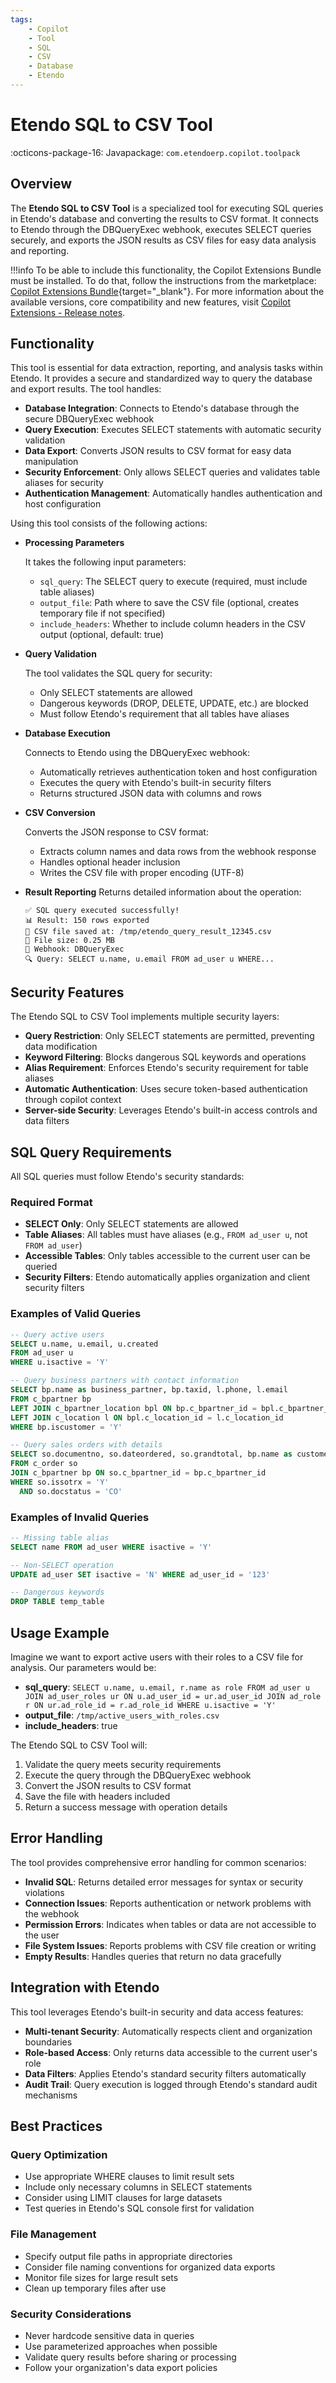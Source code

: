 ```yaml
---
tags:
    - Copilot
    - Tool
    - SQL
    - CSV
    - Database
    - Etendo
---
```


# Etendo SQL to CSV Tool

:octicons-package-16: Javapackage: `com.etendoerp.copilot.toolpack`

## Overview

The **Etendo SQL to CSV Tool** is a specialized tool for executing SQL queries in Etendo's database and converting the results to CSV format. It connects to Etendo through the DBQueryExec webhook, executes SELECT queries securely, and exports the JSON results as CSV files for easy data analysis and reporting.

!!!info
    To be able to include this functionality, the Copilot Extensions Bundle must be installed. To do that, follow the instructions from the marketplace: [Copilot Extensions Bundle](https://marketplace.etendo.cloud/?#/product-details?module=82C5DA1B57884611ABA8F025619D4C05){target="\_blank"}. For more information about the available versions, core compatibility and new features, visit [Copilot Extensions - Release notes](../../../whats-new/release-notes/etendo-copilot/bundles/release-notes.md).

## Functionality

This tool is essential for data extraction, reporting, and analysis tasks within Etendo. It provides a secure and standardized way to query the database and export results. The tool handles:

- **Database Integration**: Connects to Etendo's database through the secure DBQueryExec webhook
- **Query Execution**: Executes SELECT statements with automatic security validation
- **Data Export**: Converts JSON results to CSV format for easy data manipulation
- **Security Enforcement**: Only allows SELECT queries and validates table aliases for security
- **Authentication Management**: Automatically handles authentication and host configuration

Using this tool consists of the following actions:

- **Processing Parameters**

    It takes the following input parameters:

    - `sql_query`: The SELECT query to execute (required, must include table aliases)
    - `output_file`: Path where to save the CSV file (optional, creates temporary file if not specified)
    - `include_headers`: Whether to include column headers in the CSV output (optional, default: true)

- **Query Validation**

    The tool validates the SQL query for security:
    - Only SELECT statements are allowed
    - Dangerous keywords (DROP, DELETE, UPDATE, etc.) are blocked
    - Must follow Etendo's requirement that all tables have aliases

- **Database Execution**

    Connects to Etendo using the DBQueryExec webhook:
    - Automatically retrieves authentication token and host configuration
    - Executes the query with Etendo's built-in security filters
    - Returns structured JSON data with columns and rows

- **CSV Conversion**

    Converts the JSON response to CSV format:
    - Extracts column names and data rows from the webhook response
    - Handles optional header inclusion
    - Writes the CSV file with proper encoding (UTF-8)

- **Result Reporting**
    Returns detailed information about the operation:
    ```
    ✅ SQL query executed successfully!
    📊 Result: 150 rows exported
    📁 CSV file saved at: /tmp/etendo_query_result_12345.csv
    📏 File size: 0.25 MB
    🔗 Webhook: DBQueryExec
    🔍 Query: SELECT u.name, u.email FROM ad_user u WHERE...
    ```

## Security Features

The Etendo SQL to CSV Tool implements multiple security layers:

- **Query Restriction**: Only SELECT statements are permitted, preventing data modification
- **Keyword Filtering**: Blocks dangerous SQL keywords and operations
- **Alias Requirement**: Enforces Etendo's security requirement for table aliases
- **Automatic Authentication**: Uses secure token-based authentication through copilot context
- **Server-side Security**: Leverages Etendo's built-in access controls and data filters

## SQL Query Requirements

All SQL queries must follow Etendo's security standards:

### Required Format
- **SELECT Only**: Only SELECT statements are allowed
- **Table Aliases**: All tables must have aliases (e.g., `FROM ad_user u`, not `FROM ad_user`)
- **Accessible Tables**: Only tables accessible to the current user can be queried
- **Security Filters**: Etendo automatically applies organization and client security filters

### Examples of Valid Queries
```sql
-- Query active users
SELECT u.name, u.email, u.created 
FROM ad_user u 
WHERE u.isactive = 'Y'

-- Query business partners with contact information
SELECT bp.name as business_partner, bp.taxid, l.phone, l.email
FROM c_bpartner bp
LEFT JOIN c_bpartner_location bpl ON bp.c_bpartner_id = bpl.c_bpartner_id
LEFT JOIN c_location l ON bpl.c_location_id = l.c_location_id
WHERE bp.iscustomer = 'Y'

-- Query sales orders with details
SELECT so.documentno, so.dateordered, so.grandtotal, bp.name as customer
FROM c_order so
JOIN c_bpartner bp ON so.c_bpartner_id = bp.c_bpartner_id
WHERE so.issotrx = 'Y' 
  AND so.docstatus = 'CO'
```

### Examples of Invalid Queries
```sql
-- Missing table alias
SELECT name FROM ad_user WHERE isactive = 'Y'

-- Non-SELECT operation
UPDATE ad_user SET isactive = 'N' WHERE ad_user_id = '123'

-- Dangerous keywords
DROP TABLE temp_table
```

## Usage Example

Imagine we want to export active users with their roles to a CSV file for analysis. Our parameters would be:

- **sql_query**: `SELECT u.name, u.email, r.name as role FROM ad_user u JOIN ad_user_roles ur ON u.ad_user_id = ur.ad_user_id JOIN ad_role r ON ur.ad_role_id = r.ad_role_id WHERE u.isactive = 'Y'`
- **output_file**: `/tmp/active_users_with_roles.csv`
- **include_headers**: true

The Etendo SQL to CSV Tool will:
1. Validate the query meets security requirements
2. Execute the query through the DBQueryExec webhook
3. Convert the JSON results to CSV format
4. Save the file with headers included
5. Return a success message with operation details

## Error Handling

The tool provides comprehensive error handling for common scenarios:

- **Invalid SQL**: Returns detailed error messages for syntax or security violations
- **Connection Issues**: Reports authentication or network problems with the webhook
- **Permission Errors**: Indicates when tables or data are not accessible to the user
- **File System Issues**: Reports problems with CSV file creation or writing
- **Empty Results**: Handles queries that return no data gracefully

## Integration with Etendo

This tool leverages Etendo's built-in security and data access features:

- **Multi-tenant Security**: Automatically respects client and organization boundaries
- **Role-based Access**: Only returns data accessible to the current user's role
- **Data Filters**: Applies Etendo's standard security filters automatically
- **Audit Trail**: Query execution is logged through Etendo's standard audit mechanisms

## Best Practices

### Query Optimization
- Use appropriate WHERE clauses to limit result sets
- Include only necessary columns in SELECT statements
- Consider using LIMIT clauses for large datasets
- Test queries in Etendo's SQL console first for validation

### File Management
- Specify output file paths in appropriate directories
- Consider file naming conventions for organized data exports
- Monitor file sizes for large result sets
- Clean up temporary files after use

### Security Considerations
- Never hardcode sensitive data in queries
- Use parameterized approaches when possible
- Validate query results before sharing or processing
- Follow your organization's data export policies
